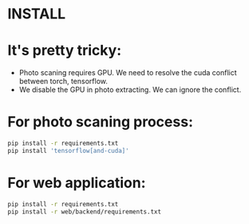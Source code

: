 # INSTALL
# It's pretty tricky:
- Photo scaning requires GPU. We need to resolve the cuda conflict between torch, tensorflow.
- We disable the GPU in photo extracting. We can ignore the conflict.

# For photo scaning process:
```bash
pip install -r requirements.txt
pip install 'tensorflow[and-cuda]'
```

# For web application:
```bash
pip install -r requirements.txt
pip install -r web/backend/requirements.txt
```

